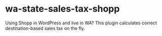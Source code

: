wa-state-sales-tax-shopp
========================

Using Shopp in WordPress and live in WA?  This plugin calculates correct destination-based sales tax on the fly.